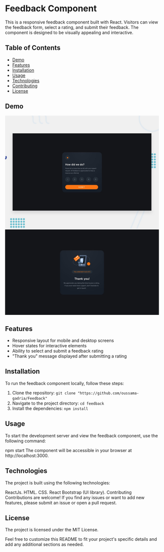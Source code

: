 # Feedback Component

This is a responsive feedback component built with React. Visitors can view the feedback form, select a rating, and submit their feedback. The component is designed to be visually appealing and interactive.

## Table of Contents

- [Demo](#demo)
- [Features](#features)
- [Installation](#installation)
- [Usage](#usage)
- [Technologies](#technologies)
- [Contributing](#contributing)
- [License](#license)

## Demo

![alt text](https://github.com/oussama-gadria/Feedback/blob/main/public/desktop-preview.jpg?raw=true)
![alt text](https://github.com/oussama-gadria/Feedback/blob/main/public/desktop-thank-you-state.jpg?raw=true)

## Features

- Responsive layout for mobile and desktop screens
- Hover states for interactive elements
- Ability to select and submit a feedback rating
- "Thank you" message displayed after submitting a rating

## Installation

To run the feedback component locally, follow these steps:

1. Clone the repository: `git clone "https://github.com/oussama-gadria/Feedback"`
2. Navigate to the project directory: `cd feedback`
3. Install the dependencies: `npm install`

## Usage

To start the development server and view the feedback component, use the following command:

npm start
The component will be accessible in your browser at http://localhost:3000.

## Technologies


The project is built using the following technologies:

ReactJs.
HTML.
CSS.
React Bootstrap (UI library).
Contributing
Contributions are welcome! If you find any issues or want to add new features, please submit an issue or open a pull request.


## License

The project is licensed under the MIT License.

Feel free to customize this README to fit your project's specific details and add any additional sections as needed.



